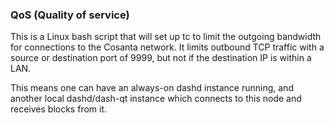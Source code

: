 ### QoS (Quality of service) ###

This is a Linux bash script that will set up tc to limit the outgoing bandwidth for connections to the Cosanta network. It limits outbound TCP traffic with a source or destination port of 9999, but not if the destination IP is within a LAN.

This means one can have an always-on dashd instance running, and another local dashd/dash-qt instance which connects to this node and receives blocks from it.
